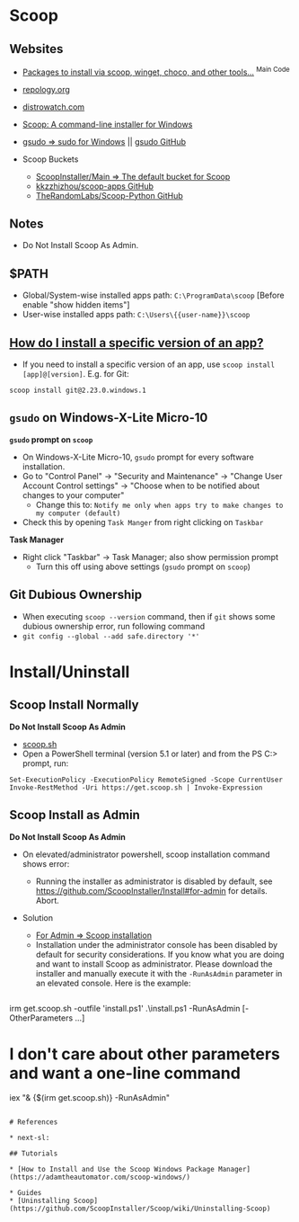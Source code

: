 # Scoop

## Websites

* [Packages to install via scoop, winget, choco, and other tools...](https://gist.github.com/mikepruett3/7ca6518051383ee14f9cf8ae63ba18a7) <sup>Main Code</sup>
* [repology.org](https://repology.org/)
* [distrowatch.com](https://distrowatch.com/)

* [Scoop: A command-line installer for Windows](https://scoop.sh/)
* [gsudo => sudo for Windows](https://gerardog.github.io/gsudo/) || [gsudo GitHub](https://github.com/gerardog/gsudo)
* Scoop Buckets
  * [ScoopInstaller/Main => The default bucket for Scoop](https://github.com/ScoopInstaller/Main)
  * [kkzzhizhou/scoop-apps GitHub](https://github.com/kkzzhizhou/scoop-apps)
  * [TheRandomLabs/Scoop-Python GitHub](https://github.com/TheRandomLabs/Scoop-Python)

## Notes

* Do Not Install Scoop As Admin.

## $PATH
  * Global/System-wise installed apps path: `C:\ProgramData\scoop` [Before enable "show hidden items"]
  * User-wise installed apps path: `C:\Users\{{user-name}}\scoop`

## [How do I install a specific version of an app?](https://github.com/ScoopInstaller/Scoop/wiki/FAQ#how-do-i-install-a-specific-version-of-an-app)

* If you need to install a specific version of an app, use `scoop install [app]@[version]`. E.g. for Git:

```
scoop install git@2.23.0.windows.1
```

## `gsudo` on Windows-X-Lite Micro-10

**`gsudo` prompt on `scoop`**

* On Windows-X-Lite Micro-10, `gsudo` prompt for every software installation.
* Go to "Control Panel" -> "Security and Maintenance" -> "Change User Account Control settings" -> "Choose when to be notified about changes to your computer"
  * Change this to: `Notify me only when apps try to make changes to my computer (default)`
* Check this by opening `Task Manger` from right clicking on `Taskbar`

**Task Manager**

* Right click "Taskbar" -> Task Manager; also show permission prompt
  * Turn this off using above settings (`gsudo` prompt on `scoop`)

## Git Dubious Ownership

* When executing `scoop --version` command, then if `git` shows some dubious ownership error, run following command
* `git config --global --add safe.directory '*'`

# Install/Uninstall

## Scoop Install Normally

**Do Not Install Scoop As Admin**

* [scoop.sh](https://scoop.sh/)
* Open a PowerShell terminal (version 5.1 or later) and from the PS C:\> prompt, run:
```shell
Set-ExecutionPolicy -ExecutionPolicy RemoteSigned -Scope CurrentUser
Invoke-RestMethod -Uri https://get.scoop.sh | Invoke-Expression
```

## Scoop Install as Admin

**Do Not Install Scoop As Admin**

* On elevated/administrator powershell, scoop installation command shows error:
  * Running the installer as administrator is disabled by default, see https://github.com/ScoopInstaller/Install#for-admin for details. Abort.

* Solution
  * [For Admin => Scoop installation](https://github.com/ScoopInstaller/Install#for-admin)
  * Installation under the administrator console has been disabled by default for security considerations. If you know what you are doing and want to install Scoop as administrator. Please download the installer and manually execute it with the `-RunAsAdmin` parameter in an elevated console. Here is the example:
  ```shell
irm get.scoop.sh -outfile 'install.ps1'
.\install.ps1 -RunAsAdmin [-OtherParameters ...]
# I don't care about other parameters and want a one-line command
iex "& {$(irm get.scoop.sh)} -RunAsAdmin"
  ```

# References

* next-sl: 

## Tutorials

* [How to Install and Use the Scoop Windows Package Manager](https://adamtheautomator.com/scoop-windows/)

* Guides
  * [Uninstalling Scoop](https://github.com/ScoopInstaller/Scoop/wiki/Uninstalling-Scoop)
